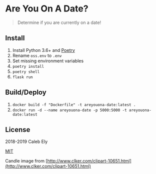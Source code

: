 # Are You On A Date?

> Determine if you are currently on a date!

## Install

1. Install Python 3.6+ and [Poetry](https://poetry.eustace.io/)
1. Rename `oss.env` to `.env`
1. Set missing environment variables
1. `poetry install`
1. `poetry shell`
1. `flask run`

## Build/Deploy

1. `docker build -f "Dockerfile" -t areyouona-date:latest .`
1. `docker run -d --name areyouona-date -p 5000:5000 -t areyouona-date:latest`

## License

2018-2019 Caleb Ely

[MIT](LICENSE)

Candle image from [http://www.clker.com/clipart-10651.html](http://www.clker.com/clipart-10651.html)
